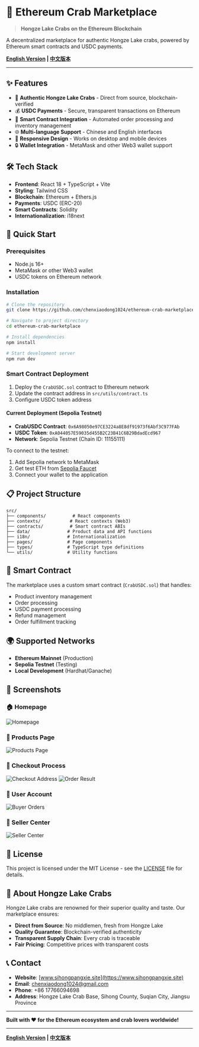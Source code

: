 # 🦀 Ethereum Crab Marketplace

> **Hongze Lake Crabs on the Ethereum Blockchain**

A decentralized marketplace for authentic Hongze Lake crabs, powered by Ethereum smart contracts and USDC payments.

**[English Version](README.md) | [中文版本](README_CN.md)**

---

## ✨ Features

- 🦀 **Authentic Hongze Lake Crabs** - Direct from source, blockchain-verified
- 💰 **USDC Payments** - Secure, transparent transactions on Ethereum
- 🔗 **Smart Contract Integration** - Automated order processing and inventory management
- 🌐 **Multi-language Support** - Chinese and English interfaces
- 📱 **Responsive Design** - Works on desktop and mobile devices
- 🔒 **Wallet Integration** - MetaMask and other Web3 wallet support

## 🛠️ Tech Stack

- **Frontend**: React 18 + TypeScript + Vite
- **Styling**: Tailwind CSS
- **Blockchain**: Ethereum + Ethers.js
- **Payments**: USDC (ERC-20)
- **Smart Contracts**: Solidity
- **Internationalization**: i18next

## 🚀 Quick Start

### Prerequisites

- Node.js 16+ 
- MetaMask or other Web3 wallet
- USDC tokens on Ethereum network

### Installation

```bash
# Clone the repository
git clone https://github.com/chenxiaodong1024/ethereum-crab-marketplace.git

# Navigate to project directory
cd ethereum-crab-marketplace

# Install dependencies
npm install

# Start development server
npm run dev
```

### Smart Contract Deployment

1. Deploy the `CrabUSDC.sol` contract to Ethereum network
2. Update the contract address in `src/utils/contract.ts`
3. Configure USDC token address

#### Current Deployment (Sepolia Testnet)

- **CrabUSDC Contract**: `0x6A98050e97CE3224a8E8df91973f6Abf3C977FAb`
- **USDC Token**: `0xA044057E59035d455B2C23B41C6B29BdadEcd967`
- **Network**: Sepolia Testnet (Chain ID: 11155111)

To connect to the testnet:
1. Add Sepolia network to MetaMask
2. Get test ETH from [Sepolia Faucet](https://sepoliafaucet.com/)
3. Connect your wallet to the application

## 📋 Project Structure

```
src/
├── components/          # React components
├── contexts/           # React contexts (Web3)
├── contracts/          # Smart contract ABIs
├── data/              # Product data and API functions
├── i18n/              # Internationalization
├── pages/             # Page components
├── types/             # TypeScript type definitions
└── utils/             # Utility functions
```

## 🔗 Smart Contract

The marketplace uses a custom smart contract (`CrabUSDC.sol`) that handles:

- Product inventory management
- Order processing
- USDC payment processing
- Refund management
- Order fulfillment tracking

## 🌍 Supported Networks

- **Ethereum Mainnet** (Production)
- **Sepolia Testnet** (Testing)
- **Local Development** (Hardhat/Ganache)

## 📱 Screenshots

### 🏠 Homepage
![Homepage](docs/images/首页.png)

### 🦀 Products Page
![Products Page](docs/images/商品列表.png)

### 🛒 Checkout Process
![Checkout Address](docs/images/下单地址.png)
![Order Result](docs/images/下单结果.png)

### 👤 User Account
![Buyer Orders](docs/images/买家订单记录.png)

### 🏪 Seller Center
![Seller Center](docs/images/卖家中心.png)

## 📄 License

This project is licensed under the MIT License - see the [LICENSE](LICENSE) file for details.

## 🦀 About Hongze Lake Crabs

Hongze Lake crabs are renowned for their superior quality and taste. Our marketplace ensures:

- **Direct from Source**: No middlemen, fresh from Hongze Lake
- **Quality Guarantee**: Blockchain-verified authenticity
- **Transparent Supply Chain**: Every crab is traceable
- **Fair Pricing**: Competitive prices with transparent costs

## 📞 Contact

- **Website**: [www.sihongpangxie.site](https://www.sihongpangxie.site)
- **Email**: chenxiaodong1024@gmail.com
- **Phone**: +86 17766094698
- **Address**: Hongze Lake Crab Base, Sihong County, Suqian City, Jiangsu Province

---

**Built with ❤️ for the Ethereum ecosystem and crab lovers worldwide!**

---

**[English Version](README.md) | [中文版本](README_CN.md)** 
